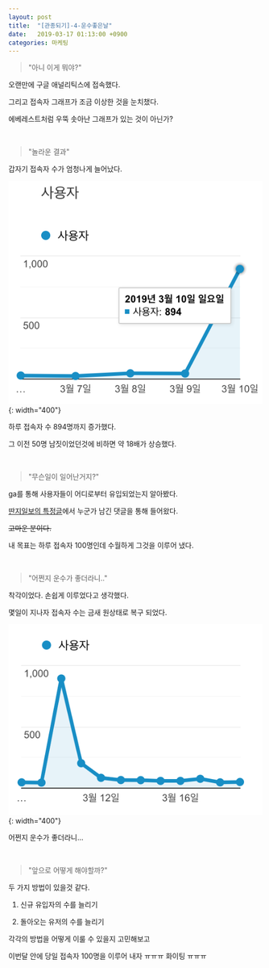 ```yaml
---
layout: post
title:  "[관종되기]-4-운수좋은날"
date:   2019-03-17 01:13:00 +0900
categories: 마케팅
---
```


> "아니 이게 뭐야?"

오랜만에 구글 애널리틱스에 접속했다.

그리고 접속자 그래프가 조금 이상한 것을 눈치챘다.

에베레스트처럼 우뚝 솟아난 그래프가 있는 것이 아닌가? 

<br>

> "놀라운 결과"

갑자기 접속자 수가 엄청나게 늘어났다.

![실험1 결과](/assets/img/2019-03-17-wow.png){: width="400"}

하루 접속자 수 894명까지 증가했다. 

그 이전 50명 남짓이었던것에 비하면 약 18배가 상승했다.

<br>

> "무슨일이 일어난거지?"

ga를 통해 사용자들이 어디로부터 유입되었는지 알아봤다.

[딴지일보의 특정글][ddanzi]에서 누군가 남긴 댓글을 통해 들어왔다.

~~고마운 분이다.~~

내 목표는 하루 접속자 100명인데 수월하게 그것을 이루어 냈다.

<br>

> "어쩐지 운수가 좋더라니.."

착각이었다. 손쉽게 이루었다고 생각했다.

몇일이 지나자 접속자 수는 금새 원상태로 복구 되었다.

![실험1 결과](/assets/img/2019-03-17-tt.png){: width="400"}

어쩐지 운수가 좋더라니...

<br>

> "앞으로 어떻게 해야할까?"

두 가지 방법이 있을것 같다.

1. 신규 유입자의 수를 늘리기

2. 돌아오는 유저의 수를 늘리기

각각의 방법을 어떻게 이룰 수 있을지 고민해보고

이번달 안에 당일 접속자 100명을 이루어 내자 ㅠㅠㅠ 화이팅 ㅠㅠㅠ

<br>

[ddanzi]: https://www.ddanzi.com/free/551906530




